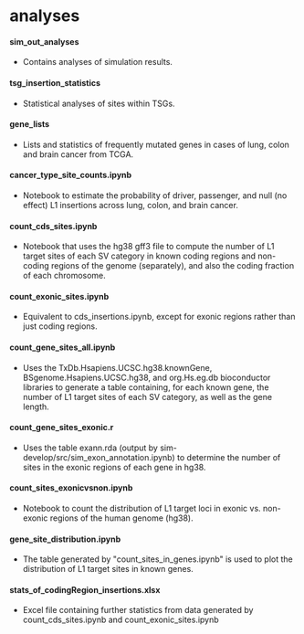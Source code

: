 # analyses

#### sim_out_analyses
* Contains analyses of simulation results.

#### tsg_insertion_statistics
* Statistical analyses of sites within TSGs.

#### gene_lists
* Lists and statistics of frequently mutated genes in cases of lung, colon and brain cancer from TCGA.

#### cancer_type_site_counts.ipynb
* Notebook to estimate the probability of driver, passenger, and null (no effect) L1 insertions across lung, colon, and brain cancer.

#### count_cds_sites.ipynb
* Notebook that uses the hg38 gff3 file to compute the number of L1 target sites of each SV category in known coding regions and non-coding regions of the genome (separately), and also the coding fraction of each chromosome.

#### count_exonic_sites.ipynb
* Equivalent to cds_insertions.ipynb, except for exonic regions rather than just coding regions.

#### count_gene_sites_all.ipynb
* Uses the TxDb.Hsapiens.UCSC.hg38.knownGene, BSgenome.Hsapiens.UCSC.hg38, and org.Hs.eg.db bioconductor libraries to generate a table containing, for each known gene, the number of L1 target sites of each SV category, as well as the gene length.

#### count_gene_sites_exonic.r
* Uses the table exann.rda (output by sim-develop/src/sim_exon_annotation.ipynb) to determine the number of sites in the exonic regions of each gene in hg38.

#### count_sites_exonicvsnon.ipynb
* Notebook to count the distribution of L1 target loci in exonic vs. non-exonic regions of the human genome (hg38).

#### gene_site_distribution.ipynb
* The table generated by "count_sites_in_genes.ipynb" is used to plot the distribution of L1 target sites in known genes.

#### stats_of_codingRegion_insertions.xlsx
* Excel file containing further statistics from data generated by count_cds_sites.ipynb and count_exonic_sites.ipynb
